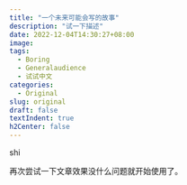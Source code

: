 ```yaml
---
title: "一个未来可能会写的故事"
description: "试一下描述"
date: 2022-12-04T14:30:27+08:00
image: 
tags:
  - Boring
  - Generalaudience
  - 试试中文
categories:
  - Original
slug: original
draft: false
textIndent: true
h2Center: false
---
```


shi

再次尝试一下文章效果没什么问题就开始使用了。
